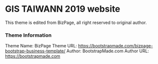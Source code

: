 # GIS TAIWANN 2019 website

This theme is edited from BizPage, all right reserved to original author.

### Theme Information

Theme Name: BizPage
Theme URL: https://bootstrapmade.com/bizpage-bootstrap-business-template/
Author: BootstrapMade.com
Author URL: https://bootstrapmade.com


